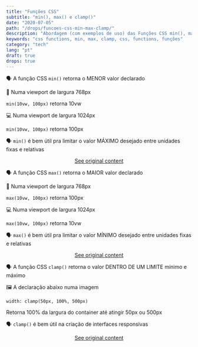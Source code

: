 ```yaml
---
title: "Funções CSS"
subtitle: "min(), max() e clamp()"
date: "2020-07-05"
path: "/drops/funcoes-css-min-max-clamp/"
description: "Abordagem (com exemplos de uso) das Funções CSS min(), max() e clamp()."
keywords: "css functions, min, max, clamp, css, functions, funções"
category: "tech"
lang: "pt"
draft: true
drops: true
---
```


<div class="drop">

‪🗣 A função CSS `min()` retorna o MENOR valor declarado‬

‪‪📱 Numa viewport de largura 768px

‪`min(10vw, 100px)` retorna 10vw‬

‪‪‪💻 Numa viewport de largura 1024px

‪`min(10vw, 100px)` retorna 100px‬

‪‪🗣 `min()` é bem útil pra limitar o valor MÁXIMO desejado entre unidades fixas e relativas‬

<center class="center-original-content">
<a href="" target="_blank" rel="noopener noreferrer">See original content</a>
</center>

</div>

<div class="drop">

‪‪🗣 A função CSS `max()` retorna o MAIOR valor declarado‬

‪‪📱 Numa viewport de largura 768px

‪`max(10vw, 100px)` retorna 100px‬

‪‪‪💻 Numa viewport de largura 1024px

‪`max(10vw, 100px)` retorna 10vw‬

‪‪🗣 `max()` é bem útil pra limitar o valor MÍNIMO desejado entre unidades fixas e relativas‬

<center class="center-original-content">
<a href="" target="_blank" rel="noopener noreferrer">See original content</a>
</center>

</div>

<div class="drop">

‪‪🗣 A função CSS `clamp()` retorna o valor DENTRO DE UM LIMITE mínimo e máximo‬

‪🖼 A declaração abaixo numa imagem

`width: clamp(50px, 100%, 500px)`‬

‪Retorna 100% da largura do container até atingir 50px ou 500px‬

‪‪🗣 `clamp()` é bem útil na criação de interfaces responsivas‬

<center class="center-original-content">
<a href="" target="_blank" rel="noopener noreferrer">See original content</a>
</center>

</div>
